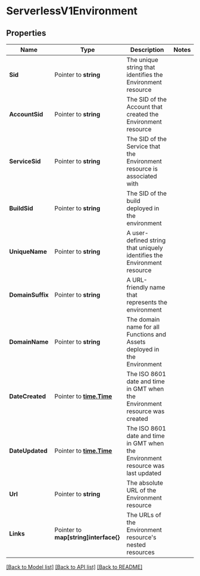 # ServerlessV1Environment

## Properties

Name | Type | Description | Notes
------------ | ------------- | ------------- | -------------
**Sid** | Pointer to **string** | The unique string that identifies the Environment resource |
**AccountSid** | Pointer to **string** | The SID of the Account that created the Environment resource |
**ServiceSid** | Pointer to **string** | The SID of the Service that the Environment resource is associated with |
**BuildSid** | Pointer to **string** | The SID of the build deployed in the environment |
**UniqueName** | Pointer to **string** | A user-defined string that uniquely identifies the Environment resource |
**DomainSuffix** | Pointer to **string** | A URL-friendly name that represents the environment |
**DomainName** | Pointer to **string** | The domain name for all Functions and Assets deployed in the Environment |
**DateCreated** | Pointer to [**time.Time**](time.Time.md) | The ISO 8601 date and time in GMT when the Environment resource was created |
**DateUpdated** | Pointer to [**time.Time**](time.Time.md) | The ISO 8601 date and time in GMT when the Environment resource was last updated |
**Url** | Pointer to **string** | The absolute URL of the Environment resource |
**Links** | Pointer to **map[string]interface{}** | The URLs of the Environment resource's nested resources |

[[Back to Model list]](../README.md#documentation-for-models) [[Back to API list]](../README.md#documentation-for-api-endpoints) [[Back to README]](../README.md)


